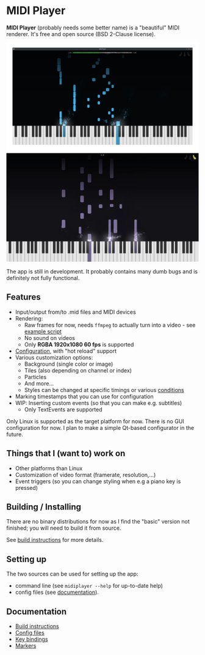 # MIDI Player

**MIDI Player** (probably needs some better name) is a "beautiful" MIDI renderer. It's free and open source (BSD 2-Clause license).

![MIDI Player in playing mode, with yellow tiles](docs/screenshots/2023-08-19-01.png)
![MIDI Player in recording session, showcase styling support](docs/screenshots/2023-08-19-02.png)

The app is still in development. It probably contains many dumb bugs and is definitely not fully functional.

## Features

* Input/output from/to .mid files and MIDI devices
* Rendering:
    * Raw frames for now, needs `ffmpeg` to actually turn into a video - see [example script](/render.sh)
    * No sound on videos
    * Only **RGBA 1920x1080 60 fps** is supported
* [Configuration](/docs/ConfigFile.md), with "hot reload" support
* Various customization options:
    * Background (single color or image)
    * Tiles (also depending on channel or index)
    * Particles
    * And more...
    * Styles can be changed at specific timings or various [conditions](/docs/ConfigFile.md#conditions)
* Marking timestamps that you can use for configuration
* WIP: Inserting custom events (so that you can make e.g. subtitles)
    * Only TextEvents are supported

Only Linux is supported as the target platform for now. There is no GUI configuration for now. I plan to make a simple Qt-based configurator in the future.

## Things that I (want to) work on

* Other platforms than Linux
* Customization of video format (framerate, resolution,...)
* Event triggers (so you can change styling when e.g a piano key is pressed)

## Building / Installing

There are no binary distributions for now as I find the "basic" version not finished; you will need to build it from source.

See [build instructions](/docs/Build.md) for more details.

## Setting up

The two sources can be used for setting up the app:

* command line (see `midiplayer --help` for up-to-date help)
* config files (see [documentation](/docs/ConfigFile.md)).

## Documentation

* [Build instructions](/docs/Build.md)
* [Config files](/docs/ConfigFile.md)
* [Key bindings](/docs/Keybinds.md)
* [Markers](/docs/Markers.md)

